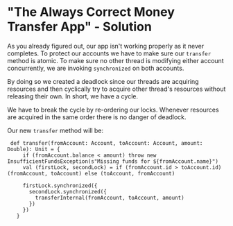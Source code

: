 # "The Always Correct Money Transfer App" - Solution

As you already figured out, our app isn't working properly as it never completes.
To protect our accounts we have to make sure our `transfer` method is atomic. To make sure 
no other thread is modifying either account concurrently, we are invoking `synchronized` on both accounts.

By doing so we created a deadlock since our threads are acquiring resources and then cyclically try to acquire
other thread's resources without releasing their own. In short, we have a cycle. 

We have to break the cycle by re-ordering our locks. Whenever resources are acquired in the same order there is 
no danger of deadlock.

Our new `transfer` method will be:

```
 def transfer(fromAccount: Account, toAccount: Account, amount: Double): Unit = {
     if (fromAccount.balance < amount) throw new InsufficientFundsException(s"Missing funds for ${fromAccount.name}")
     val (firstLock, secondLock) = if (fromAccount.id > toAccount.id) (fromAccount, toAccount) else (toAccount, fromAccount)
 
     firstLock.synchronized({
       secondLock.synchronized({
         transferInternal(fromAccount, toAccount, amount)
       })
     })
   }
```  
